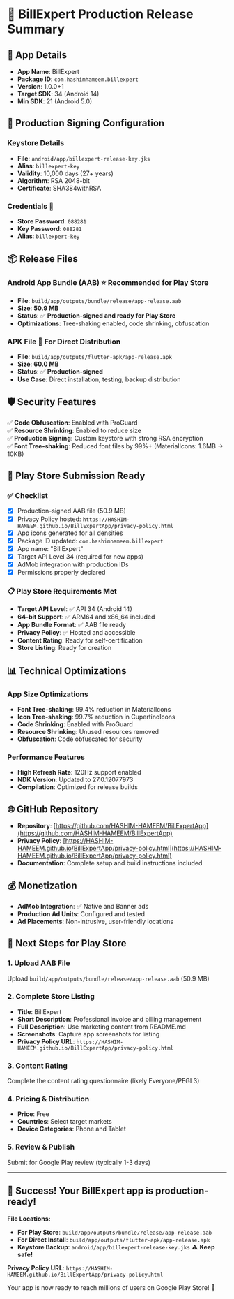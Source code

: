 # 🚀 BillExpert Production Release Summary

## 📱 **App Details**
- **App Name**: BillExpert
- **Package ID**: `com.hashimhameem.billexpert`
- **Version**: 1.0.0+1
- **Target SDK**: 34 (Android 14)
- **Min SDK**: 21 (Android 5.0)

## 🔐 **Production Signing Configuration**

### **Keystore Details**
- **File**: `android/app/billexpert-release-key.jks`
- **Alias**: `billexpert-key`
- **Validity**: 10,000 days (27+ years)
- **Algorithm**: RSA 2048-bit
- **Certificate**: SHA384withRSA

### **Credentials** 🔑
- **Store Password**: `088281`
- **Key Password**: `088281`
- **Alias**: `billexpert-key`

## 📦 **Release Files**

### **Android App Bundle (AAB)** ⭐ **Recommended for Play Store**
- **File**: `build/app/outputs/bundle/release/app-release.aab`
- **Size**: **50.9 MB**
- **Status**: ✅ **Production-signed and ready for Play Store**
- **Optimizations**: Tree-shaking enabled, code shrinking, obfuscation

### **APK File** 📲 **For Direct Distribution**
- **File**: `build/app/outputs/flutter-apk/app-release.apk`
- **Size**: **60.0 MB**
- **Status**: ✅ **Production-signed**
- **Use Case**: Direct installation, testing, backup distribution

## 🛡️ **Security Features**
✅ **Code Obfuscation**: Enabled with ProGuard  
✅ **Resource Shrinking**: Enabled to reduce size  
✅ **Production Signing**: Custom keystore with strong RSA encryption  
✅ **Font Tree-shaking**: Reduced font files by 99%+ (MaterialIcons: 1.6MB → 10KB)  

## 🎯 **Play Store Submission Ready**

### **✅ Checklist**
- [x] Production-signed AAB file (50.9 MB)
- [x] Privacy Policy hosted: `https://HASHIM-HAMEEM.github.io/BillExpertApp/privacy-policy.html`
- [x] App icons generated for all densities
- [x] Package ID updated: `com.hashimhameem.billexpert`
- [x] App name: "BillExpert"
- [x] Target API Level 34 (required for new apps)
- [x] AdMob integration with production IDs
- [x] Permissions properly declared

### **📋 Play Store Requirements Met**
- **Target API Level**: ✅ API 34 (Android 14)
- **64-bit Support**: ✅ ARM64 and x86_64 included
- **App Bundle Format**: ✅ AAB file ready
- **Privacy Policy**: ✅ Hosted and accessible
- **Content Rating**: Ready for self-certification
- **Store Listing**: Ready for creation

## 📊 **Technical Optimizations**

### **App Size Optimizations**
- **Font Tree-shaking**: 99.4% reduction in MaterialIcons
- **Icon Tree-shaking**: 99.7% reduction in CupertinoIcons
- **Code Shrinking**: Enabled with ProGuard
- **Resource Shrinking**: Unused resources removed
- **Obfuscation**: Code obfuscated for security

### **Performance Features**
- **High Refresh Rate**: 120Hz support enabled
- **NDK Version**: Updated to 27.0.12077973
- **Compilation**: Optimized for release builds

## 🌐 **GitHub Repository**
- **Repository**: [https://github.com/HASHIM-HAMEEM/BillExpertApp](https://github.com/HASHIM-HAMEEM/BillExpertApp)
- **Privacy Policy**: [https://HASHIM-HAMEEM.github.io/BillExpertApp/privacy-policy.html](https://HASHIM-HAMEEM.github.io/BillExpertApp/privacy-policy.html)
- **Documentation**: Complete setup and build instructions included

## 💰 **Monetization**
- **AdMob Integration**: ✅ Native and Banner ads
- **Production Ad Units**: Configured and tested
- **Ad Placements**: Non-intrusive, user-friendly locations

## 🔄 **Next Steps for Play Store**

### **1. Upload AAB File**
Upload `build/app/outputs/bundle/release/app-release.aab` (50.9 MB)

### **2. Complete Store Listing**
- **Title**: BillExpert
- **Short Description**: Professional invoice and billing management
- **Full Description**: Use marketing content from README.md
- **Screenshots**: Capture app screenshots for listing
- **Privacy Policy URL**: `https://HASHIM-HAMEEM.github.io/BillExpertApp/privacy-policy.html`

### **3. Content Rating**
Complete the content rating questionnaire (likely Everyone/PEGI 3)

### **4. Pricing & Distribution**
- **Price**: Free
- **Countries**: Select target markets
- **Device Categories**: Phone and Tablet

### **5. Review & Publish**
Submit for Google Play review (typically 1-3 days)

---

## 🎉 **Success! Your BillExpert app is production-ready!**

**File Locations:**
- **For Play Store**: `build/app/outputs/bundle/release/app-release.aab`
- **For Direct Install**: `build/app/outputs/flutter-apk/app-release.apk`
- **Keystore Backup**: `android/app/billexpert-release-key.jks` ⚠️ **Keep safe!**

**Privacy Policy URL**: `https://HASHIM-HAMEEM.github.io/BillExpertApp/privacy-policy.html`

Your app is now ready to reach millions of users on Google Play Store! 🚀
